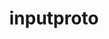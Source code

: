 ---
title: "inputproto"
layout: cache
categories: [package, develop]
meta: {"compilers": ["gcc@11.1.0", "gcc@11.4.0", "gcc@13.2.0", "intel-oneapi-compilers@2025.1.0"], "num_specs": 16, "num_specs_by_stack": {"data-vis-sdk": 4, "e4s": 4, "e4s-oneapi": 4, "e4s-rocm-external": 4, "hep": 4, "ml-linux-x86_64-rocm": 4, "root": 16}, "oss": ["ubuntu20.04", "ubuntu22.04", "ubuntu24.04"], "platforms": ["linux"], "stacks": ["data-vis-sdk", "e4s", "e4s-oneapi", "e4s-rocm-external", "hep", "ml-linux-x86_64-rocm", "root"], "targets": ["x86_64_v3"], "versions": ["2.3.2"]}
spec_details: [{"compiler": "gcc@11.1.0", "hash": "5rqtilwairqvvzysk2kiwd3oqwrjskge", "os": "ubuntu20.04", "platform": "linux", "size": "-", "stacks": ["data-vis-sdk", "root"], "target": "x86_64_v3", "variants": ["build_system=autotools"], "versions": ["2.3.2"]}, {"compiler": "gcc@11.4.0", "hash": "6e2o6y3pdxegnwqktjmcb5jemu2gbvek", "os": "ubuntu22.04", "platform": "linux", "size": "-", "stacks": ["e4s", "e4s-rocm-external", "hep", "root"], "target": "x86_64_v3", "variants": ["build_system=autotools"], "versions": ["2.3.2"]}, {"compiler": "gcc@11.1.0", "hash": "adiswxntb4igyyguqvuzdxhofhmaifqb", "os": "ubuntu20.04", "platform": "linux", "size": "-", "stacks": ["data-vis-sdk", "root"], "target": "x86_64_v3", "variants": ["build_system=autotools"], "versions": ["2.3.2"]}, {"compiler": "intel-oneapi-compilers@2025.1.0", "hash": "aograkj6fnex2xilflpymvs6vhjnr76f", "os": "ubuntu22.04", "platform": "linux", "size": "-", "stacks": ["e4s-oneapi", "root"], "target": "x86_64_v3", "variants": ["build_system=autotools"], "versions": ["2.3.2"]}, {"compiler": "gcc@11.4.0", "hash": "bq6vhxmlksp6makvfy5bjzlvvgxbu24p", "os": "ubuntu22.04", "platform": "linux", "size": "-", "stacks": ["e4s", "e4s-rocm-external", "hep", "root"], "target": "x86_64_v3", "variants": ["build_system=autotools"], "versions": ["2.3.2"]}, {"compiler": "gcc@11.1.0", "hash": "fyn2tlc4veyu6hescxsye2coq2msyfoj", "os": "ubuntu20.04", "platform": "linux", "size": "-", "stacks": ["data-vis-sdk", "root"], "target": "x86_64_v3", "variants": ["build_system=autotools"], "versions": ["2.3.2"]}, {"compiler": "intel-oneapi-compilers@2025.1.0", "hash": "g6465ehnekbnvrcsn6b7aqqtx44wbfy2", "os": "ubuntu22.04", "platform": "linux", "size": "-", "stacks": ["e4s-oneapi", "root"], "target": "x86_64_v3", "variants": ["build_system=autotools"], "versions": ["2.3.2"]}, {"compiler": "gcc@13.2.0", "hash": "gdnjoedvp3g7c4scfefxud6hwbojnwpn", "os": "ubuntu24.04", "platform": "linux", "size": "-", "stacks": ["ml-linux-x86_64-rocm", "root"], "target": "x86_64_v3", "variants": ["build_system=autotools"], "versions": ["2.3.2"]}, {"compiler": "gcc@11.1.0", "hash": "gjrbdqblrk6c4ymdk4hp2naimghwbak7", "os": "ubuntu20.04", "platform": "linux", "size": "-", "stacks": ["data-vis-sdk", "root"], "target": "x86_64_v3", "variants": ["build_system=autotools"], "versions": ["2.3.2"]}, {"compiler": "gcc@11.4.0", "hash": "ihsgfgohue2wxveh56ayrhm4bs2jtans", "os": "ubuntu22.04", "platform": "linux", "size": "-", "stacks": ["e4s", "e4s-rocm-external", "hep", "root"], "target": "x86_64_v3", "variants": ["build_system=autotools"], "versions": ["2.3.2"]}, {"compiler": "gcc@11.4.0", "hash": "kfbyt774h72wxq6rwhooi6ejyuj6btsc", "os": "ubuntu22.04", "platform": "linux", "size": "-", "stacks": ["e4s", "e4s-rocm-external", "hep", "root"], "target": "x86_64_v3", "variants": ["build_system=autotools"], "versions": ["2.3.2"]}, {"compiler": "gcc@13.2.0", "hash": "oae2izfwpzuzmkmz2ycsinmbbobu5bfr", "os": "ubuntu24.04", "platform": "linux", "size": "-", "stacks": ["ml-linux-x86_64-rocm", "root"], "target": "x86_64_v3", "variants": ["build_system=autotools"], "versions": ["2.3.2"]}, {"compiler": "gcc@13.2.0", "hash": "qizrayrav3uw5tfhko3ubmemobou64ah", "os": "ubuntu24.04", "platform": "linux", "size": "-", "stacks": ["ml-linux-x86_64-rocm", "root"], "target": "x86_64_v3", "variants": ["build_system=autotools"], "versions": ["2.3.2"]}, {"compiler": "intel-oneapi-compilers@2025.1.0", "hash": "sv4232yuuhjphrbq5pzntluzavz66dez", "os": "ubuntu22.04", "platform": "linux", "size": "-", "stacks": ["e4s-oneapi", "root"], "target": "x86_64_v3", "variants": ["build_system=autotools"], "versions": ["2.3.2"]}, {"compiler": "gcc@13.2.0", "hash": "vbfahinkjl7c6zqkqybb57hyfppn32ah", "os": "ubuntu24.04", "platform": "linux", "size": "-", "stacks": ["ml-linux-x86_64-rocm", "root"], "target": "x86_64_v3", "variants": ["build_system=autotools"], "versions": ["2.3.2"]}, {"compiler": "intel-oneapi-compilers@2025.1.0", "hash": "wy2pmosm5wmwkfxui35qqnvumn5eoaat", "os": "ubuntu22.04", "platform": "linux", "size": "-", "stacks": ["e4s-oneapi", "root"], "target": "x86_64_v3", "variants": ["build_system=autotools"], "versions": ["2.3.2"]}]
---